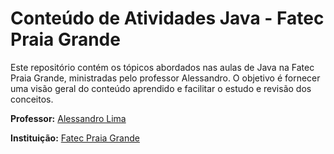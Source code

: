 # Conteúdo de Atividades Java - Fatec Praia Grande

Este repositório contém os tópicos abordados nas aulas de Java na Fatec Praia Grande, 
ministradas pelo professor Alessandro. O objetivo é fornecer uma visão geral do conteúdo aprendido e facilitar o estudo e revisão dos conceitos.






**Professor:** [Alessandro Lima](https://www.linkedin.com/in/alessandrofpl/)

**Instituição:** [Fatec Praia Grande](https://www.fatecpg.edu.br/)
